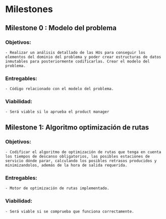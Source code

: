 # Milestones

## Milestone 0 : Modelo del problema
### Objetivos:
    - Realizar un análisis detallado de las HUs para conseguir los elementos del dominio del problema y poder crear estructuras de datos inmutables para posteriormente codificarlas. Crear el modelo del problema.

### Entregables:
    - Código relacionado con el modelo del problema.

### Viabilidad:
    - Será viable si lo aprueba el product manager

## Milestone 1: Algoritmo optimización de rutas
### Objetivos:
    - Codificar el algoritmo de optimización de rutas que tenga en cuenta los tiempos de descanso obligatorios, las posibles estaciones de servicio dónde parar, calculando los posibles retrasos producidos y minimizandolos, además de la hora de salida requerida.

### Entregables:
    - Motor de optimización de rutas implementado.

### Viabilidad:
    - Será viable si se comprueba que funciona correctamente.